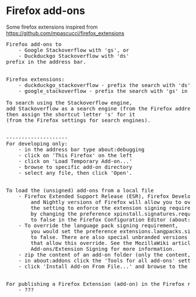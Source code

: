 # Firefox add-ons
Some firefox extensions inspired from<br>
https://github.com/mpascucci/firefox_extensions
<br>
<pre>
Firefox add-ons to
    - Google Stackoverflow with 'gs', or
    - Duckduckgo Stackoverflow with 'ds'
prefix in the address bar.


Firefox extensions:
    - duckduckgo_stackoverflow - prefix the search with 'ds' in the address bar
    - google_stackoverflow - prefix the search with 'gs' in the address bar

To search using the Stackoverflow engine,
add Stackoverflow as a search engine (from the Firefox address bar),
then assign the shortcut letter 's' for it
(from the Firefox settings for search engines).


--------------------
For developing only:
    - in the address bar type about:debugging
    - click on 'This Firefox' on the left
    - click on 'Load Temporary Add-on...'
    - browse to specific add-on directory
    - select any file, then click 'Open'.

    
To load the (unsigned) add-ons from a local file
    - Firefox Extended Support Release (ESR), Firefox Developer Edition
        and Nightly versions of Firefox will allow you to override
        the setting to enforce the extension signing requirement,
        by changing the preference xpinstall.signatures.required 
        to false in the Firefox Configuration Editor (about:config page).        
    - To override the language pack signing requirement,
        you would set the preference extensions.langpacks.signatures.required
        to false. There are also special unbranded versions of Firefox
        that allow this override. See the MozillaWiki article,
        Add-ons/Extension Signing for more information.
    - zip the content of an add-on folder (only the content, without the folder)
    - in about:addons click the 'Tools for all add-ons' settings wheel
    - click 'Install Add-on From File...' and browse to the zip file
    
    
For publishing a Firefox Extension (add-on) in the Firefox repository:
    - ???
</pre>
